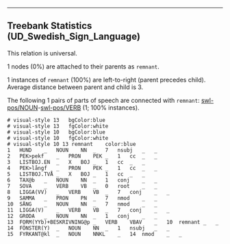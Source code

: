 

--------------------------------------------------------------------------------

## Treebank Statistics (UD_Swedish_Sign_Language)

This relation is universal.

1 nodes (0%) are attached to their parents as `remnant`.

1 instances of `remnant` (100%) are left-to-right (parent precedes child).
Average distance between parent and child is 3.

The following 1 pairs of parts of speech are connected with `remnant`: [swl-pos/NOUN]()-[swl-pos/VERB]() (1; 100% instances).


~~~ conllu
# visual-style 13	bgColor:blue
# visual-style 13	fgColor:white
# visual-style 10	bgColor:blue
# visual-style 10	fgColor:white
# visual-style 10 13 remnant	color:blue
1	HUND	_	NOUN	NN	_	7	nsubj	_	_
2	PEK>pekf	_	PRON	PEK	_	1	cc	_	_
3	LISTBOJ.EN	_	X	BOJ	_	1	cc	_	_
4	PEK>långf	_	PRON	PEK	_	1	cc	_	_
5	LISTBOJ.TVÅ	_	X	BOJ	_	1	cc	_	_
6	TAX@b	_	NOUN	NN	_	1	conj	_	_
7	SOVA	_	VERB	VB	_	0	root	_	_
8	LIGGA(VV)	_	VERB	VB	_	7	conj	_	_
9	SAMMA	_	PRON	PN	_	7	nmod	_	_
10	SÄNG	_	NOUN	NN	_	7	nmod	_	_
11	LIGGA(V)	_	VERB	VB	_	7	conj	_	_
12	GRODA	_	NOUN	NN	_	1	conj	_	_
13	FORM(YYb)+BESKRIVNING@p	_	VERB	VBAV	_	10	remnant	_	_
14	FÖNSTER(Y)	_	NOUN	NN	_	1	nsubj	_	_
15	FYRKANT@kl	_	NOUN	NNKL	_	14	nmod	_	_

~~~


